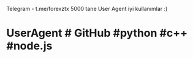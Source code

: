 Telegram - t.me/forexztx
5000 tane User Agent iyi kullanımlar :)



# UserAgent # GitHub #python #c++ #node.js
